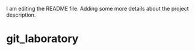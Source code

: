 I am editing the README file. Adding some more details about the project description.
# git_laboratory

